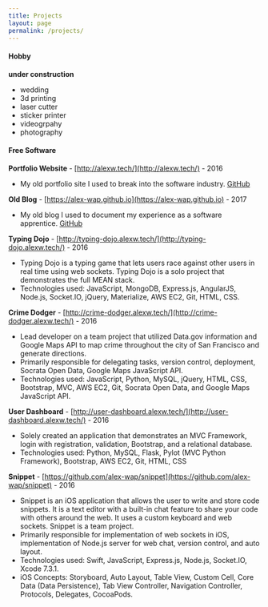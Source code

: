 ```yaml
---
title: Projects
layout: page
permalink: /projects/
---
```


#### Hobby
**under construction**
- wedding
- 3d printing
- laser cutter
- sticker printer
- videogrpahy
- photography

#### Free Software

**Portfolio Website** - [http://alexw.tech/](http://alexw.tech/) - 2016

- My old portfolio site I used to break into the software industry. [GitHub](https://github.com/alex-wap/portfolio)

**Old Blog** - [https://alex-wap.github.io](https://alex-wap.github.io) - 2017

- My old blog I used to document my experience as a software apprentice. [GitHub](https://github.com/alex-wap/alex-wap.github.io)

**Typing Dojo** - [http://typing-dojo.alexw.tech/](http://typing-dojo.alexw.tech/) - 2016

- Typing Dojo is a typing game that lets users race against other users in real time using web sockets. Typing Dojo is a solo project that demonstrates the full MEAN stack.
- Technologies used: JavaScript, MongoDB, Express.js, AngularJS, Node.js, Socket.IO, jQuery, Materialize, AWS EC2, Git, HTML, CSS.

**Crime Dodger** - [http://crime-dodger.alexw.tech/](http://crime-dodger.alexw.tech/) - 2016

- Lead developer on a team project that utilized Data.gov information and Google Maps API to map crime throughout the city of San Francisco and generate directions.
- Primarily responsible for delegating tasks, version control, deployment, Socrata Open Data, Google Maps JavaScript API.
- Technologies used: JavaScript, Python, MySQL, jQuery, HTML, CSS, Bootstrap, MVC, AWS EC2, Git, Socrata Open Data, and Google Maps JavaScript API.

**User Dashboard** - [http://user-dashboard.alexw.tech/](http://user-dashboard.alexw.tech/) - 2016

- Solely created an application that demonstrates an MVC Framework, login with registration, validation, Bootstrap, and a relational database.
- Technologies used: Python, MySQL, Flask, Pylot (MVC Python Framework), Bootstrap, AWS EC2, Git, HTML, CSS

**Snippet** - [https://github.com/alex-wap/snippet](https://github.com/alex-wap/snippet) - 2016

- Snippet is an iOS application that allows the user to write and store code snippets. It is a text editor with a built-in chat feature to share your code with others around the web. It uses a custom keyboard and web sockets. Snippet is a team project.
- Primarily responsible for implementation of web sockets in iOS, implementation of Node.js server for web chat, version control, and auto layout.
- Technologies used: Swift, JavaScript, Express.js, Node.js, Socket.IO, Xcode 7.3.1.
- iOS Concepts: Storyboard, Auto Layout, Table View, Custom Cell, Core Data (Data Persistence), Tab View Controller, Navigation Controller, Protocols, Delegates, CocoaPods.